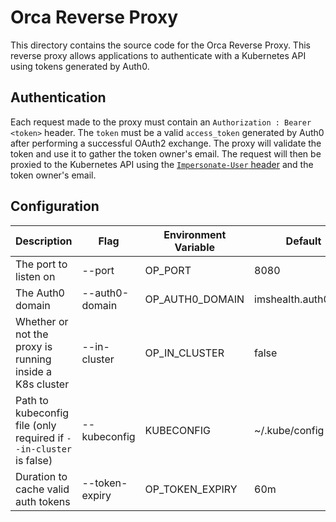# Orca Reverse Proxy
This directory contains the source code for the Orca Reverse Proxy.
This reverse proxy allows applications to authenticate with a Kubernetes API using tokens generated by Auth0.  

## Authentication
Each request made to the proxy must contain an `Authorization : Bearer <token>` header.
The `token` must be a valid `access_token` generated by Auth0 after performing a successful OAuth2 exchange. 
The proxy will validate the token and use it to gather the token owner's email. 
The request will then be proxied to the Kubernetes API using the [`Impersonate-User` header](https://kubernetes.io/docs/reference/access-authn-authz/authentication/#user-impersonation) and the token owner's email. 

## Configuration

| Description                                                          | Flag           | Environment Variable | Default             |
|----------------------------------------------------------------------|----------------|----------------------|---------------------|
| The port to listen on                                                | --port         | OP_PORT              | 8080                |
| The Auth0 domain                                                     | --auth0-domain | OP_AUTH0_DOMAIN      | imshealth.auth0.com |
| Whether or not the proxy is running inside a K8s cluster             | --in-cluster   | OP_IN_CLUSTER        | false               |
| Path to kubeconfig file (only required if `--in-cluster` is false)   | --kubeconfig   | KUBECONFIG           | ~/.kube/config      |
| Duration to cache valid auth tokens                                  | --token-expiry | OP_TOKEN_EXPIRY      | 60m                 |
